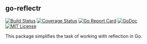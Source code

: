 ## go-reflectr

[![Build Status](https://travis-ci.org/nathan-osman/go-reflectr.svg?branch=master)](https://travis-ci.org/nathan-osman/go-reflectr)
[![Coverage Status](https://coveralls.io/repos/github/nathan-osman/go-reflectr/badge.svg?branch=master)](https://coveralls.io/github/nathan-osman/go-reflectr?branch=master)
[![Go Report Card](https://goreportcard.com/badge/github.com/nathan-osman/go-reflectr)](https://goreportcard.com/report/github.com/nathan-osman/go-reflectr)
[![GoDoc](https://godoc.org/github.com/nathan-osman/go-reflectr?status.svg)](https://godoc.org/github.com/nathan-osman/go-reflectr)
[![MIT License](http://img.shields.io/badge/license-MIT-9370d8.svg?style=flat)](http://opensource.org/licenses/MIT)

This package simplifies the task of working with reflection in Go.
